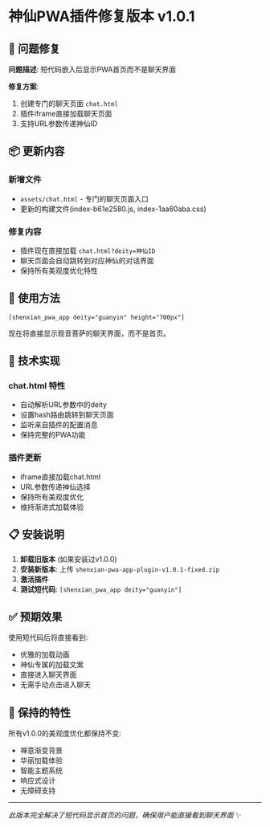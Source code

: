 # 神仙PWA插件修复版本 v1.0.1

## 🔧 问题修复

**问题描述**: 短代码嵌入后显示PWA首页而不是聊天界面

**修复方案**: 
1. 创建专门的聊天页面 `chat.html`
2. 插件iframe直接加载聊天页面
3. 支持URL参数传递神仙ID

## 📦 更新内容

### 新增文件
- `assets/chat.html` - 专门的聊天页面入口
- 更新的构建文件(index-b61e2580.js, index-1aa60aba.css)

### 修复内容
- 插件现在直接加载 `chat.html?deity=神仙ID`
- 聊天页面会自动跳转到对应神仙的对话界面
- 保持所有美观度优化特性

## 📝 使用方法

```
[shenxian_pwa_app deity="guanyin" height="700px"]
```

现在将直接显示观音菩萨的聊天界面，而不是首页。

## 🎯 技术实现

### chat.html 特性
- 自动解析URL参数中的deity
- 设置hash路由跳转到聊天页面
- 监听来自插件的配置消息
- 保持完整的PWA功能

### 插件更新
- iframe直接加载chat.html
- URL参数传递神仙选择
- 保持所有美观度优化
- 维持渐进式加载体验

## 📋 安装说明

1. **卸载旧版本** (如果安装过v1.0.0)
2. **安装新版本**: 上传 `shenxian-pwa-app-plugin-v1.0.1-fixed.zip`
3. **激活插件**
4. **测试短代码**: `[shenxian_pwa_app deity="guanyin"]`

## ✅ 预期效果

使用短代码后将直接看到:
- 优雅的加载动画
- 神仙专属的加载文案
- 直接进入聊天界面
- 无需手动点击进入聊天

## 🎨 保持的特性

所有v1.0.0的美观度优化都保持不变:
- 禅意渐变背景
- 华丽加载体验
- 智能主题系统
- 响应式设计
- 无障碍支持

---

*此版本完全解决了短代码显示首页的问题，确保用户能直接看到聊天界面* ✨